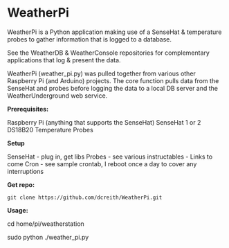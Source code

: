 WeatherPi
=========

WeatherPi is a Python application making use of a SenseHat & temperature probes
to gather information that is logged to a database.

See the WeatherDB & WeatherConsole repositories for complementary applications
that log & present the data.

WeatherPi (weather_pi.py) was pulled together from various other Raspberry Pi
(and Arduino) projects. The core function pulls data from the SenseHat
and probes before logging the data to a local DB server and the WeatherUnderground
web service.

**Prerequisites:**

Raspberry Pi (anything that supports the SenseHat)
SenseHat
1 or 2 DS18B20 Temperature Probes

**Setup**

SenseHat - plug in, get libs
Probes - see various instructables - Links to come
Cron - see sample crontab, I reboot once a day to cover any interruptions

**Get repo:**

    git clone https://github.com/dcreith/WeatherPi.git

**Usage:**

cd home/pi/weatherstation

sudo python ./weather_pi.py

